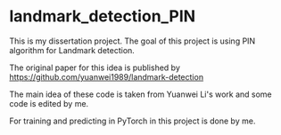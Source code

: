 # landmark_detection_PIN


This is my dissertation project.
The goal of this project is using PIN algorithm for Landmark detection.

The original paper for this idea is published by https://github.com/yuanwei1989/landmark-detection

The main idea of these code is taken from Yuanwei Li's work and some code is edited by me.

For training and predicting in PyTorch in this project is done by me.
